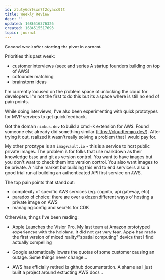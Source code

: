```yaml
---
id: ztuty6dr0sxn7f2cyacc0tt
title: Weekly Review
desc: ''
updated: 1686516376326
created: 1686515517693
topic: journal
---
```


Second week after starting the pivot in earnest. 

Priorities this past week:
- customer interviews (seed and series A startup founders building on top of AWS)
- cofounder matching
- brainstorm ideas

I'm currently focused on the problem space of unlocking the cloud for developers. I'm not the first to do this but its a space where is still no end of pain points. 

While doing interviews, I've also been experimenting with quick prototypes for MVP services to get quick feedback.

Got the domain `nimbus.dev` to build a cmd+k extension for AWS. Found someone else already did something similar (https://cloudtempo.dev/). After trying it out, realized it wasn't really solving a problem that I would pay for.

My other prototype is an `imagevault.io` - this is a service to host public private images. The problem is for folks that use markdown as their knowledge base and git as version control. You want to have images but you don't want to check them into version control. You also want images to be private. A niche market but building this end to end service is also a good trial run at building an authenticated API first service on AWS.

The top pain points that stand out:
- complexity of specific AWS services (eg. cognito, api gateway, etc)
- paradox of choice: there are over a dozen different ways of hosting a private image on AWS 
- managing config and secrets for CDK

Otherwise, things I've been reading:
- Apple Launches the Vision Pro. My last team at Amazon prototyped experiences with the hololens. It did not get very fear. Apple has made the first version of mixed reality/"spatial computing" device that I find actually compelling 
<!-- > https://www.notion.so/Vision-Pro-06947aff68854b88ae10cd7c6bf07ca7?pvs=4 -->
- Google automatically lowers the quotas of some customer causing an outage. Some things never change... 
<!-- > https://www.notion.so/GCP-automatically-lowered-our-quota-caused-an-incident-and-refused-to-upgrade-Hacker-News-157e7b7aef29469e846fe59ebfae3846?pvs=4 -->
- AWS has officially retired its github documentation. A shame as I just built a project around extracting AWS docs...
<!-- https://www.notion.so/Retiring-the-AWS-Documentation-on-GitHub-Hacker-News-67c268b70b9c4476bccd9f5a20d385d4?pvs=4 -->

<!-- [[pkg.aws-doc-extractor]] -->
<!-- [[co.cloudtempo]] -->
